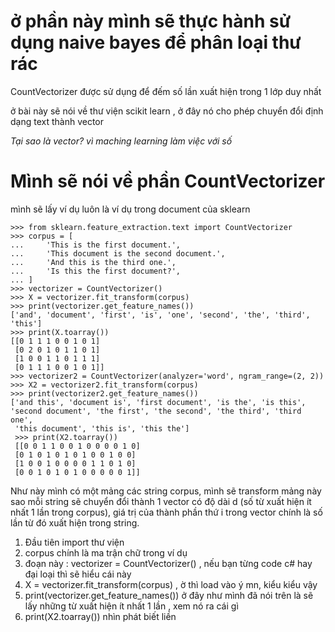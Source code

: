 # ở phần này mình sẽ thực hành sử dụng naive bayes để phân loại thư rác


CountVectorizer được sử dụng để đếm số lần xuất hiện trong 1 lớp duy nhất

ở bài này sẽ nói về thư viện scikit learn , ở đây nó cho phép chuyển đổi định dạng text thành vector 

*Tại sao là vector? vì maching learning làm việc với số*

# Mình sẽ nói về phần CountVectorizer

mình sẽ lấy ví dụ luôn là ví dụ trong document của sklearn

```
>>> from sklearn.feature_extraction.text import CountVectorizer
>>> corpus = [
...     'This is the first document.',
...     'This document is the second document.',
...     'And this is the third one.',
...     'Is this the first document?',
... ]
>>> vectorizer = CountVectorizer()
>>> X = vectorizer.fit_transform(corpus)
>>> print(vectorizer.get_feature_names())
['and', 'document', 'first', 'is', 'one', 'second', 'the', 'third', 'this']
>>> print(X.toarray())
[[0 1 1 1 0 0 1 0 1]
 [0 2 0 1 0 1 1 0 1]
 [1 0 0 1 1 0 1 1 1]
 [0 1 1 1 0 0 1 0 1]]
>>> vectorizer2 = CountVectorizer(analyzer='word', ngram_range=(2, 2))
>>> X2 = vectorizer2.fit_transform(corpus)
>>> print(vectorizer2.get_feature_names())
['and this', 'document is', 'first document', 'is the', 'is this',
'second document', 'the first', 'the second', 'the third', 'third one',
 'this document', 'this is', 'this the']
 >>> print(X2.toarray())
 [[0 0 1 1 0 0 1 0 0 0 0 1 0]
 [0 1 0 1 0 1 0 1 0 0 1 0 0]
 [1 0 0 1 0 0 0 0 1 1 0 1 0]
 [0 0 1 0 1 0 1 0 0 0 0 0 1]]
```
Như này mình có một mảng các string corpus, mình sẽ transform mảng này sao mỗi string sẽ chuyển đổi thành 1 vector có độ dài d (số từ xuất hiện ít nhất 1 lần trong corpus), giá trị của thành phần thứ i trong vector chính là số lần từ đó xuất hiện trong string.

1. Đầu tiên import thư viện
2. corpus chính là ma trận chữ trong ví dụ
3. đoạn này : vectorizer = CountVectorizer() , nếu bạn từng code c# hay đại loại thì sẽ hiểu cái này
4. X = vectorizer.fit_transform(corpus) , ờ thì load vào ý mn, kiểu kiểu vậy
5. print(vectorizer.get_feature_names()) ở đây như mình đã nói trên là sẽ lấy những từ xuất hiện ít nhất 1 lần , xem nó ra cái gì
6. print(X2.toarray()) nhìn phát biết liền





